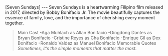 [Seven Sundays]
--- Seven Sundays is a heartwarming Filipino film released in 2017, directed by Bobby Bonifacio Jr. The movie beautifully captures the essence of family, love, and the importance of cherishing every moment together.

>Main Cast
-Aga Muhlach as Allan Bonifacio
-Dingdong Dantes as Bryan Bonifacio
-Cristine Reyes as Cha Bonifacio
-Enrique Gil as Dex Bonifacio
-Ronaldo Valdez as Manuel Bonifacio
>Memorable Quotes
*Sometimes, it’s the simple moments that matter the most.*
